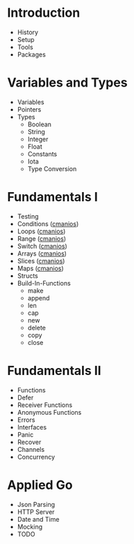 

# Introduction

* History
* Setup
* Tools
* Packages

# Variables and Types

* Variables
* Pointers
* Types
  * Boolean
  * String
  * Integer
  * Float
  * Constants
  * Iota
  * Type Conversion
    
# Fundamentals I

* Testing
* Conditions ([cmanios](https://github.com/cmanios))
* Loops ([cmanios](https://github.com/cmanios))
* Range ([cmanios](https://github.com/cmanios))
* Switch ([cmanios](https://github.com/cmanios))
* Arrays ([cmanios](https://github.com/cmanios))
* Slices ([cmanios](https://github.com/cmanios))
* Maps ([cmanios](https://github.com/cmanios))
* Structs
* Build-In-Functions
    * make
    * append
    * len
    * cap
    * new
    * delete
    * copy
    * close
    
# Fundamentals II

* Functions
* Defer
* Receiver Functions
* Anonymous Functions
* Errors
* Interfaces
* Panic
* Recover
* Channels
* Concurrency

# Applied Go

* Json Parsing
* HTTP Server
* Date and Time
* Mocking
* TODO
